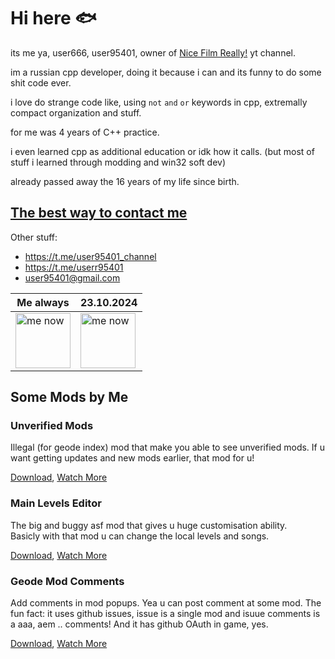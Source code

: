 # Hi here 🐟

its me ya, user666, user95401, owner of [Nice Film Really!](https://www.youtube.com/@nicefilmreally) yt channel.

im a russian cpp developer, doing it because i can and its funny to do some shit code ever.

i love do strange code like, using `not` `and` `or` keywords in cpp, extremally compact organization and stuff.

for me was 4 years of C++ practice.

i even learned cpp as additional education or idk how it calls. (but most of stuff i learned through modding and win32 soft dev)

already passed away the 16 years of my life since birth.

## [The best way to contact me](https://github.com/user95401/user95401/issues/new)
Other stuff:
- https://t.me/user95401_channel
- https://t.me/userr95401
- user95401@gmail.com

| Me always | 23.10.2024 |
|---|---|
<img src="https://github.com/user-attachments/assets/bbf7a213-29a9-4c48-8e61-66c75d60b634" width="88" alt="me now" /> | <img src="https://github.com/user-attachments/assets/74f75017-5824-47b6-8437-4fd9adb3ced8" width="88" alt="me now" />

## Some Mods by Me

### Unverified Mods
Illegal (for geode index) mod that make you able to see unverified mods.
If u want getting updates and new mods earlier, that mod for u!

[Download](https://github.com/user95401/Unverified-Mods/releases/latest/download/user95401.unverified_mods.geode),  [Watch More](https://github.com/user95401/Unverified-Mods)

### Main Levels Editor
The big and buggy asf mod that gives u huge customisation ability.<br>
Basicly with that mod u can change the local levels and songs.

[Download](https://github.com/user95401/MainLevelsEditor/releases/latest/download/user95401.mainlevelseditor.geode),  [Watch More](https://github.com/user95401/MainLevelsEditor)

### Geode Mod Comments
Add comments in mod popups. Yea u can post comment at some mod.
The fun fact: it uses github issues, issue is a single mod and isuue comments is a aaa, aem .. comments!
And it has github OAuth in game, yes.

[Download](https://github.com/user95401/Geode-Mod-Comments/releases/latest/download/user95401.geode-mod-comments.geode),  [Watch More](https://github.com/user95401/Geode-Mod-Comments)

